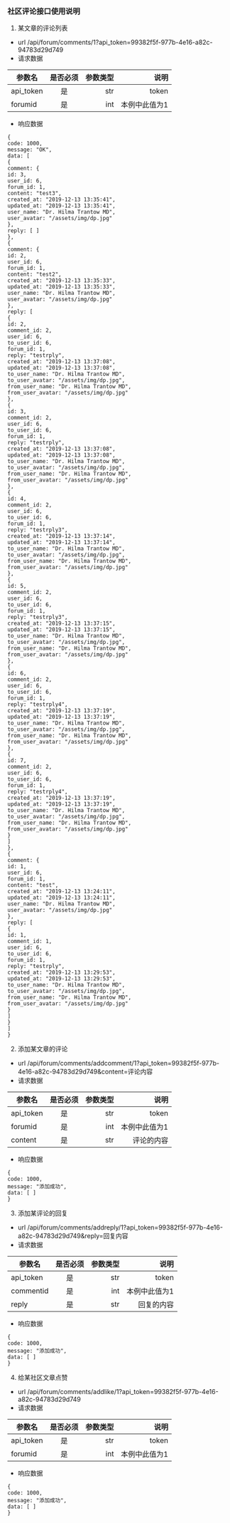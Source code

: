   
### 社区评论接口使用说明

1. 某文章的评论列表

- url   /api/forum/comments/1?api_token=99382f5f-977b-4e16-a82c-94783d29d749
- 请求数据

|参数名 | 是否必须 | 参数类型 | 说明|
| --------      | :----------: | -----:   | -----:                             |
|api_token | 是 | str | token |
|forumid | 是 | int | 本例中此值为1 |



- 响应数据



```
{
code: 1000,
message: "OK",
data: [
{
comment: {
id: 3,
user_id: 6,
forum_id: 1,
content: "test3",
created_at: "2019-12-13 13:35:41",
updated_at: "2019-12-13 13:35:41",
user_name: "Dr. Hilma Trantow MD",
user_avatar: "/assets/img/dp.jpg"
},
reply: [ ]
},
{
comment: {
id: 2,
user_id: 6,
forum_id: 1,
content: "test2",
created_at: "2019-12-13 13:35:33",
updated_at: "2019-12-13 13:35:33",
user_name: "Dr. Hilma Trantow MD",
user_avatar: "/assets/img/dp.jpg"
},
reply: [
{
id: 2,
comment_id: 2,
user_id: 6,
to_user_id: 6,
forum_id: 1,
reply: "testrply",
created_at: "2019-12-13 13:37:08",
updated_at: "2019-12-13 13:37:08",
to_user_name: "Dr. Hilma Trantow MD",
to_user_avatar: "/assets/img/dp.jpg",
from_user_name: "Dr. Hilma Trantow MD",
from_user_avatar: "/assets/img/dp.jpg"
},
{
id: 3,
comment_id: 2,
user_id: 6,
to_user_id: 6,
forum_id: 1,
reply: "testrply",
created_at: "2019-12-13 13:37:08",
updated_at: "2019-12-13 13:37:08",
to_user_name: "Dr. Hilma Trantow MD",
to_user_avatar: "/assets/img/dp.jpg",
from_user_name: "Dr. Hilma Trantow MD",
from_user_avatar: "/assets/img/dp.jpg"
},
{
id: 4,
comment_id: 2,
user_id: 6,
to_user_id: 6,
forum_id: 1,
reply: "testrply3",
created_at: "2019-12-13 13:37:14",
updated_at: "2019-12-13 13:37:14",
to_user_name: "Dr. Hilma Trantow MD",
to_user_avatar: "/assets/img/dp.jpg",
from_user_name: "Dr. Hilma Trantow MD",
from_user_avatar: "/assets/img/dp.jpg"
},
{
id: 5,
comment_id: 2,
user_id: 6,
to_user_id: 6,
forum_id: 1,
reply: "testrply3",
created_at: "2019-12-13 13:37:15",
updated_at: "2019-12-13 13:37:15",
to_user_name: "Dr. Hilma Trantow MD",
to_user_avatar: "/assets/img/dp.jpg",
from_user_name: "Dr. Hilma Trantow MD",
from_user_avatar: "/assets/img/dp.jpg"
},
{
id: 6,
comment_id: 2,
user_id: 6,
to_user_id: 6,
forum_id: 1,
reply: "testrply4",
created_at: "2019-12-13 13:37:19",
updated_at: "2019-12-13 13:37:19",
to_user_name: "Dr. Hilma Trantow MD",
to_user_avatar: "/assets/img/dp.jpg",
from_user_name: "Dr. Hilma Trantow MD",
from_user_avatar: "/assets/img/dp.jpg"
},
{
id: 7,
comment_id: 2,
user_id: 6,
to_user_id: 6,
forum_id: 1,
reply: "testrply4",
created_at: "2019-12-13 13:37:19",
updated_at: "2019-12-13 13:37:19",
to_user_name: "Dr. Hilma Trantow MD",
to_user_avatar: "/assets/img/dp.jpg",
from_user_name: "Dr. Hilma Trantow MD",
from_user_avatar: "/assets/img/dp.jpg"
}
]
},
{
comment: {
id: 1,
user_id: 6,
forum_id: 1,
content: "test",
created_at: "2019-12-13 13:24:11",
updated_at: "2019-12-13 13:24:11",
user_name: "Dr. Hilma Trantow MD",
user_avatar: "/assets/img/dp.jpg"
},
reply: [
{
id: 1,
comment_id: 1,
user_id: 6,
to_user_id: 6,
forum_id: 1,
reply: "testrply",
created_at: "2019-12-13 13:29:53",
updated_at: "2019-12-13 13:29:53",
to_user_name: "Dr. Hilma Trantow MD",
to_user_avatar: "/assets/img/dp.jpg",
from_user_name: "Dr. Hilma Trantow MD",
from_user_avatar: "/assets/img/dp.jpg"
}
]
}
]
}
```


2. 添加某文章的评论

- url   /api/forum/comments/addcomment/1?api_token=99382f5f-977b-4e16-a82c-94783d29d749&content=评论内容
- 请求数据

|参数名 | 是否必须 | 参数类型 | 说明|
| --------      | :----------: | -----:   | -----:                             |
|api_token | 是 | str | token |
|forumid | 是 | int | 本例中此值为1 |
|content | 是 | str | 评论的内容 |


- 响应数据

```
{
code: 1000,
message: "添加成功",
data: [ ]
}
```


3. 添加某评论的回复

- url   /api/forum/comments/addreply/1?api_token=99382f5f-977b-4e16-a82c-94783d29d749&reply=回复内容
- 请求数据

|参数名 | 是否必须 | 参数类型 | 说明|
| --------      | :----------: | -----:   | -----:                             |
|api_token | 是 | str | token |
|commentid | 是 | int | 本例中此值为1 |
|reply | 是 | str | 回复的内容 |


- 响应数据

```
{
code: 1000,
message: "添加成功",
data: [ ]
}
```

4. 给某社区文章点赞

- url   /api/forum/comments/addlike/1?api_token=99382f5f-977b-4e16-a82c-94783d29d749
- 请求数据

|参数名 | 是否必须 | 参数类型 | 说明|
| --------      | :----------: | -----:   | -----:                             |
|api_token | 是 | str | token |
|forumid | 是 | int | 本例中此值为1 |



- 响应数据

```
{
code: 1000,
message: "添加成功",
data: [ ]
}
```
